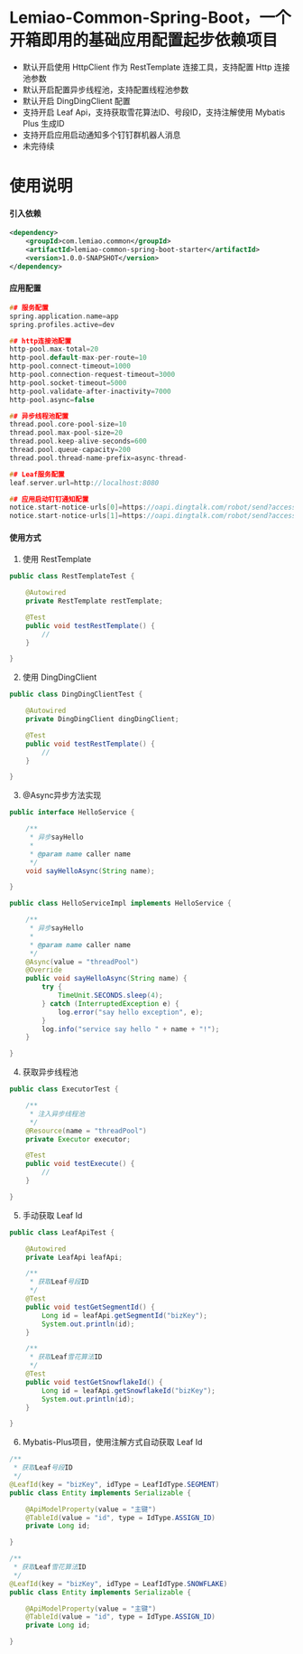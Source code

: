 # Lemiao-Common-Spring-Boot，一个开箱即用的基础应用配置起步依赖项目

- 默认开启使用 HttpClient 作为 RestTemplate 连接工具，支持配置 Http 连接池参数
- 默认开启配置异步线程池，支持配置线程池参数
- 默认开启 DingDingClient 配置
- 支持开启 Leaf Api，支持获取雪花算法ID、号段ID，支持注解使用 Mybatis Plus 生成ID
- 支持开启应用启动通知多个钉钉群机器人消息
- 未完待续

# 使用说明

#### 引入依赖

```xml
<dependency>
    <groupId>com.lemiao.common</groupId>
    <artifactId>lemiao-common-spring-boot-starter</artifactId>
    <version>1.0.0-SNAPSHOT</version>
</dependency>
```

#### 应用配置

```c
## 服务配置
spring.application.name=app
spring.profiles.active=dev

## http连接池配置
http-pool.max-total=20
http-pool.default-max-per-route=10
http-pool.connect-timeout=1000
http-pool.connection-request-timeout=3000
http-pool.socket-timeout=5000
http-pool.validate-after-inactivity=7000
http-pool.async=false

## 异步线程池配置
thread.pool.core-pool-size=10
thread.pool.max-pool-size=20
thread.pool.keep-alive-seconds=600
thread.pool.queue-capacity=200
thread.pool.thread-name-prefix=async-thread-

## Leaf服务配置
leaf.server.url=http://localhost:8080

## 应用启动钉钉通知配置
notice.start-notice-urls[0]=https://oapi.dingtalk.com/robot/send?access_token=token1
notice.start-notice-urls[1]=https://oapi.dingtalk.com/robot/send?access_token=token2

```

#### 使用方式

1. 使用 RestTemplate

```java
public class RestTemplateTest {

    @Autowired
    private RestTemplate restTemplate;

    @Test
    public void testRestTemplate() {
        // 
    }

}
```

2. 使用 DingDingClient

```java
public class DingDingClientTest {

    @Autowired
    private DingDingClient dingDingClient;

    @Test
    public void testRestTemplate() {
        // 
    }

}
```

3. @Async异步方法实现

```java
public interface HelloService {

    /**
     * 异步sayHello
     *
     * @param name caller name
     */
    void sayHelloAsync(String name);

}

public class HelloServiceImpl implements HelloService {

    /**
     * 异步sayHello
     *
     * @param name caller name
     */
    @Async(value = "threadPool")
    @Override
    public void sayHelloAsync(String name) {
        try {
            TimeUnit.SECONDS.sleep(4);
        } catch (InterruptedException e) {
            log.error("say hello exception", e);
        }
        log.info("service say hello " + name + "!");
    }

}
```

4. 获取异步线程池

```java
public class ExecutorTest {

    /**
     * 注入异步线程池
     */
    @Resource(name = "threadPool")
    private Executor executor;

    @Test
    public void testExecute() {
        // 
    }

}
```

5. 手动获取 Leaf Id

```java
public class LeafApiTest {

    @Autowired
    private LeafApi leafApi;

    /**
     * 获取Leaf号段ID
     */
    @Test
    public void testGetSegmentId() {
        Long id = leafApi.getSegmentId("bizKey");
        System.out.println(id);
    }

    /**
     * 获取Leaf雪花算法ID
     */
    @Test
    public void testGetSnowflakeId() {
        Long id = leafApi.getSnowflakeId("bizKey");
        System.out.println(id);
    }

}
```

6. Mybatis-Plus项目，使用注解方式自动获取 Leaf Id

```java
/**
 * 获取Leaf号段ID
 */
@LeafId(key = "bizKey", idType = LeafIdType.SEGMENT)
public class Entity implements Serializable {

    @ApiModelProperty(value = "主键")
    @TableId(value = "id", type = IdType.ASSIGN_ID)
    private Long id;

}

/**
 * 获取Leaf雪花算法ID
 */
@LeafId(key = "bizKey", idType = LeafIdType.SNOWFLAKE)
public class Entity implements Serializable {

    @ApiModelProperty(value = "主键")
    @TableId(value = "id", type = IdType.ASSIGN_ID)
    private Long id;

}
```